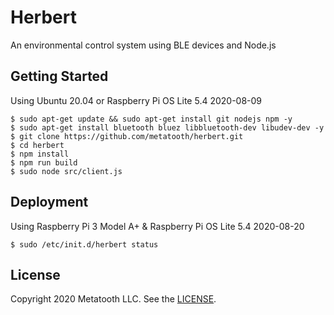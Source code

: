 # Herbert

An environmental control system using BLE devices and Node.js

## Getting Started

Using Ubuntu 20.04 or Raspberry Pi OS Lite 5.4 2020-08-09

```
$ sudo apt-get update && sudo apt-get install git nodejs npm -y
$ sudo apt-get install bluetooth bluez libbluetooth-dev libudev-dev -y
$ git clone https://github.com/metatooth/herbert.git
$ cd herbert
$ npm install
$ npm run build
$ sudo node src/client.js
```

## Deployment

Using Raspberry Pi 3 Model A+ & Raspberry Pi OS Lite 5.4 2020-08-20

```
$ sudo /etc/init.d/herbert status
```

## License

Copyright 2020 Metatooth LLC. See the [LICENSE](LICENSE).
